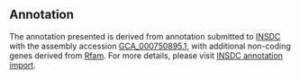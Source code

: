 

Annotation
----------

The annotation presented is derived from annotation submitted to
[INSDC](http://www.insdc.org) with the assembly accession
[GCA\_000750895.1](http://www.ebi.ac.uk/ena/data/view/GCA_000750895.1),
with additional non-coding genes derived from
[Rfam](http://rfam.xfam.org/). For more details, please visit [INSDC
annotation
import](http://ensemblgenomes.org/info/data/insdc_annotation).
